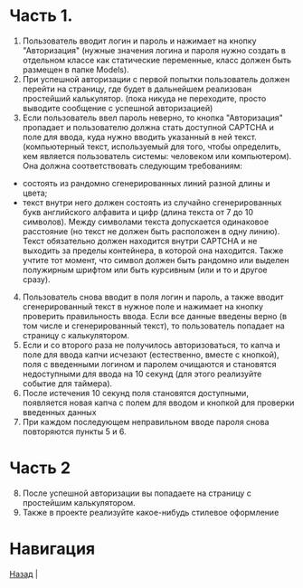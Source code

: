 # Часть 1.
1. Пользователь вводит логин и пароль и нажимает на кнопку "Авторизация" (нужные значения логина и пароля нужно создать в отдельном классе как статические переменные, класс должен быть размещен в папке Models).
2. При успешной авторизации с первой попытки пользователь должен перейти на страницу, где будет в дальнейшем реализован простейший калькулятор. (пока никуда не переходите, просто выводите сообщение с успешной авторизацией)
3. Если пользователь ввел пароль неверно, то кнопка "Авторизация" пропадает и  пользователю должна стать доступной CAPTCHA и поле для ввода, куда нужно вводить указанный в ней текст. (компьютерный текст, используемый для того, чтобы определить, кем является пользователь системы: человеком или компьютером). Она должна соответствовать следующим требованиям:
 - состоять из рандомно сгенерированных линий разной длины и цвета;
 - текст внутри него должен состоять из случайно сгенерированных букв английского алфавита и цифр (длина текста от 7 до 10 символов). Между символами текста допускается одинаковое расстояние (но текст не должен быть расположен в одну линию). Текст обязательно должен находится внутри CAPTCHA и не выходить за пределы контейнера, в которой она находится. Также учтите тот момент, что символ должен быть рандомно или выделен полужирным шрифтом или быть курсивным (или и то и другое сразу).
4. Пользователь снова вводит в поля логин и пароль, а также  вводит сгенерированный текст в нужное поле и нажимает на кнопку проверить правильность ввода. Если все данные введены верно (в том числе и сгенерированный текст), то пользователь попадает на страницу с калькулятором.
5. Если и со второго раза не получилось авторизоваться, то капча и поле для ввода капчи исчезают (естественно, вместе с кнопкой), поля с введенными логином и паролем очищаются и становятся недоступными для ввода на 10 секунд (для этого реализуйте событие для таймера).
6. После истечения 10 секунд поля становятся доступными, появляется новая капча с полем для вводом и кнопкой для проверки введенных данных
7. При каждом последующем неправильном вводе пароля снова повторяются пункты 5 и 6.

# Часть 2
8. После успешной авторизации вы попадаете на страницу с простейшим калькулятором.
9. Также в проекте реализуйте какое-нибудь стилевое оформление

# Навигация
[Назад](../README.md) |